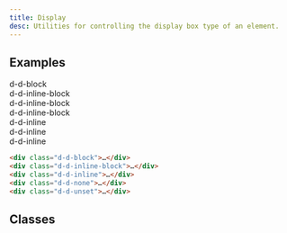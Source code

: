 ```yaml
---
title: Display
desc: Utilities for controlling the display box type of an element.
---
```


## Examples

<code-well-header  class="d-p24 d-bgc-purple-100 d-bgo50 d-w100p d-hmn216 d-stack12" custom>
  <div class="d-p8 d-ba d-baw4 d-bar4 d-bc-purple-300 d-bgc-purple-200 d-d-block">
    <div class="d-fl-center d-fl1 d-as-stretch d-p8 d-bgc-purple-300 d-bar2 d-ff-mono d-fs-100">d-d-block</div>
  </div>

  <div class="d-p8 d-ba d-baw4 d-bar4 d-bc-purple-300 d-bgc-purple-200 d-stack4 d-flow4">
    <div class="d-fl-center d-fl1 d-as-stretch d-p8 d-bgc-purple-300 d-bar2 d-ff-mono d-fs-100 d-d-inline-block">d-d-inline-block</div>
    <div class="d-fl-center d-fl1 d-as-stretch d-p8 d-bgc-purple-300 d-bar2 d-ff-mono d-fs-100 d-d-inline-block">d-d-inline-block</div>
    <div class="d-fl-center d-fl1 d-as-stretch d-p8 d-bgc-purple-300 d-bar2 d-ff-mono d-fs-100 d-d-inline-block">d-d-inline-block</div>
  </div>

  <div class="d-p8 d-ba d-baw4 d-bar4 d-bc-purple-300 d-bgc-purple-200 d-flow4">
    <div class="d-fl-center d-fl1 d-as-stretch d-p4 d-bgc-purple-300 d-bar2 d-ff-mono d-fs-100 d-d-inline">d-d-inline</div>
    <div class="d-fl-center d-fl1 d-as-stretch d-p4 d-bgc-purple-300 d-bar2 d-ff-mono d-fs-100 d-d-inline">d-d-inline</div>
    <div class="d-fl-center d-fl1 d-as-stretch d-p4 d-bgc-purple-300 d-bar2 d-ff-mono d-fs-100 d-d-inline">d-d-inline</div>
  </div>
</code-well-header>

```html
<div class="d-d-block">…</div>
<div class="d-d-inline-block">…</div>
<div class="d-d-inline">…</div>
<div class="d-d-none">…</div>
<div class="d-d-unset">…</div>
```

<script setup>
  import display from '@data/display.json';
</script>

## Classes

<utility-class-table>
  <template #content>
    <tbody>
      <tr v-for=" { name, output } in display">
        <th class="d-ff-mono d-fc-purple d-fs-100 d-fw-normal">{{ name }}</th>
        <td class="d-ff-mono d-fc-orange d-fs-100">{{ output }}</td>
      </tr>
    </tbody>
  </template>
</utility-class-table>
